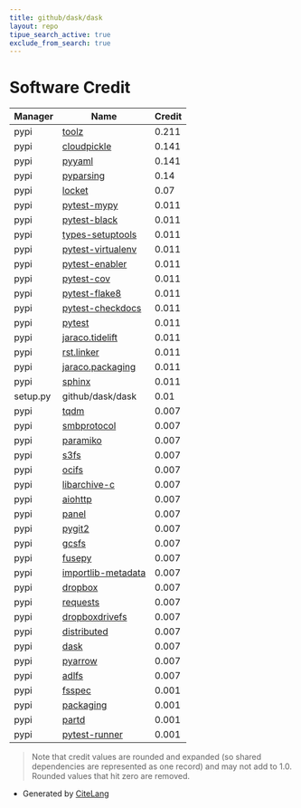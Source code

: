 ```yaml
---
title: github/dask/dask
layout: repo
tipue_search_active: true
exclude_from_search: true
---
```

# Software Credit

|Manager|Name|Credit|
|-------|----|------|
|pypi|[toolz](https://github.com/pytoolz/toolz/)|0.211|
|pypi|[cloudpickle](https://github.com/cloudpipe/cloudpickle)|0.141|
|pypi|[pyyaml](https://pyyaml.org/)|0.141|
|pypi|[pyparsing](https://pypi.org/project/pyparsing)|0.14|
|pypi|[locket](https://pypi.org/project/locket)|0.07|
|pypi|[pytest-mypy](https://pypi.org/project/pytest-mypy)|0.011|
|pypi|[pytest-black](https://pypi.org/project/pytest-black)|0.011|
|pypi|[types-setuptools](https://pypi.org/project/types-setuptools)|0.011|
|pypi|[pytest-virtualenv](https://pypi.org/project/pytest-virtualenv)|0.011|
|pypi|[pytest-enabler](https://pypi.org/project/pytest-enabler)|0.011|
|pypi|[pytest-cov](https://pypi.org/project/pytest-cov)|0.011|
|pypi|[pytest-flake8](https://pypi.org/project/pytest-flake8)|0.011|
|pypi|[pytest-checkdocs](https://pypi.org/project/pytest-checkdocs)|0.011|
|pypi|[pytest](https://pypi.org/project/pytest)|0.011|
|pypi|[jaraco.tidelift](https://pypi.org/project/jaraco.tidelift)|0.011|
|pypi|[rst.linker](https://pypi.org/project/rst.linker)|0.011|
|pypi|[jaraco.packaging](https://pypi.org/project/jaraco.packaging)|0.011|
|pypi|[sphinx](https://pypi.org/project/sphinx)|0.011|
|setup.py|github/dask/dask|0.01|
|pypi|[tqdm](https://tqdm.github.io)|0.007|
|pypi|[smbprotocol](https://pypi.org/project/smbprotocol)|0.007|
|pypi|[paramiko](https://pypi.org/project/paramiko)|0.007|
|pypi|[s3fs](https://pypi.org/project/s3fs)|0.007|
|pypi|[ocifs](https://pypi.org/project/ocifs)|0.007|
|pypi|[libarchive-c](https://pypi.org/project/libarchive-c)|0.007|
|pypi|[aiohttp](https://pypi.org/project/aiohttp)|0.007|
|pypi|[panel](https://pypi.org/project/panel)|0.007|
|pypi|[pygit2](https://pypi.org/project/pygit2)|0.007|
|pypi|[gcsfs](https://pypi.org/project/gcsfs)|0.007|
|pypi|[fusepy](https://pypi.org/project/fusepy)|0.007|
|pypi|[importlib-metadata](https://pypi.org/project/importlib-metadata)|0.007|
|pypi|[dropbox](https://pypi.org/project/dropbox)|0.007|
|pypi|[requests](https://pypi.org/project/requests)|0.007|
|pypi|[dropboxdrivefs](https://pypi.org/project/dropboxdrivefs)|0.007|
|pypi|[distributed](https://pypi.org/project/distributed)|0.007|
|pypi|[dask](https://pypi.org/project/dask)|0.007|
|pypi|[pyarrow](https://pypi.org/project/pyarrow)|0.007|
|pypi|[adlfs](https://pypi.org/project/adlfs)|0.007|
|pypi|[fsspec](http://github.com/fsspec/filesystem_spec)|0.001|
|pypi|[packaging](https://github.com/pypa/packaging)|0.001|
|pypi|[partd](http://github.com/dask/partd/)|0.001|
|pypi|[pytest-runner](https://github.com/pytest-dev/pytest-runner/)|0.001|


> Note that credit values are rounded and expanded (so shared dependencies are represented as one record) and may not add to 1.0. Rounded values that hit zero are removed.


- Generated by [CiteLang](https://github.com/vsoch/citelang)
